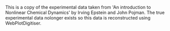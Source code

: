 This is a copy of the experimental data taken from 'An introduction to Nonlinear Chemical Dynamics' by Irving Epstein and John Pojman. The true experimental data nolonger exists so this data is reconstructed using WebPlotDigitiser.
